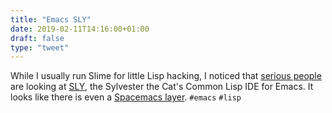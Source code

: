 ```yaml
---
title: "Emacs SLY"
date: 2019-02-11T14:16:00+01:00
draft: false
type: "tweet"
---
```


While I usually run Slime for little Lisp hacking, I noticed that [serious people](https://stackoverflow.com/a/51284086)
are looking at [SLY](https://github.com/joaotavora/sly), the Sylvester the Cat's Common Lisp IDE for Emacs. It looks
like there is even a [Spacemacs layer](https://github.com/mfiano/common-lisp-sly). `#emacs` `#lisp`
